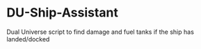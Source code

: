 # DU-Ship-Assistant
Dual Universe script to find damage and fuel tanks if the ship has landed/docked
